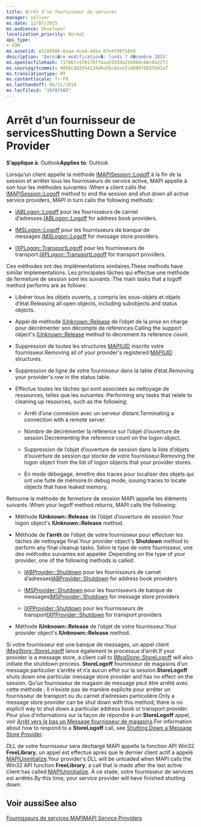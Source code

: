 ```yaml
---
title: Arrêt d’un fournisseur de services
manager: soliver
ms.date: 12/07/2015
ms.audience: Developer
localization_priority: Normal
api_type:
- COM
ms.assetid: e518830b-0aaa-4ce4-a85a-07e4f00750a9
description: 'Derni�re modification�: lundi 7 d�cembre 2015'
ms.openlocfilehash: 71706fc970170f74aa5555da29d904c08c0422f2
ms.sourcegitcommit: 9d60cd82b5413446e5bc8ace2cd689f683fb41a7
ms.translationtype: MT
ms.contentlocale: fr-FR
ms.lasthandoff: 06/11/2018
ms.locfileid: "19787165"
---
```

# <a name="shutting-down-a-service-provider"></a><span data-ttu-id="5d7aa-103">Arrêt d’un fournisseur de services</span><span class="sxs-lookup"><span data-stu-id="5d7aa-103">Shutting Down a Service Provider</span></span>

 
  
<span data-ttu-id="5d7aa-104">**S’applique à**: Outlook</span><span class="sxs-lookup"><span data-stu-id="5d7aa-104">**Applies to**: Outlook</span></span> 
  
<span data-ttu-id="5d7aa-105">Lorsqu’un client appelle la méthode [IMAPISession::Logoff](imapisession-logoff.md) à la fin de la session et arrêter tous les fournisseurs de service active, MAPI appelle à son tour les méthodes suivantes :</span><span class="sxs-lookup"><span data-stu-id="5d7aa-105">When a client calls the [IMAPISession::Logoff](imapisession-logoff.md) method to end the session and shut down all active service providers, MAPI in turn calls the following methods:</span></span> 
  
- <span data-ttu-id="5d7aa-106">[IABLogon::Logoff](iablogon-logoff.md) pour les fournisseurs de carnet d’adresses.</span><span class="sxs-lookup"><span data-stu-id="5d7aa-106">[IABLogon::Logoff](iablogon-logoff.md) for address book providers.</span></span> 
    
- <span data-ttu-id="5d7aa-107">[IMSLogon::Logoff](imslogon-logoff.md) pour les fournisseurs de banque de messages.</span><span class="sxs-lookup"><span data-stu-id="5d7aa-107">[IMSLogon::Logoff](imslogon-logoff.md) for message store providers.</span></span> 
    
- <span data-ttu-id="5d7aa-108">[IXPLogon::TransportLogoff](ixplogon-transportlogoff.md) pour les fournisseurs de transport.</span><span class="sxs-lookup"><span data-stu-id="5d7aa-108">[IXPLogon::TransportLogoff](ixplogon-transportlogoff.md) for transport providers.</span></span> 
    
<span data-ttu-id="5d7aa-109">Ces méthodes ont des implémentations similaires.</span><span class="sxs-lookup"><span data-stu-id="5d7aa-109">These methods have similar implementations.</span></span> <span data-ttu-id="5d7aa-110">Les principales tâches qui effectue une méthode de fermeture de session sont les suivants :</span><span class="sxs-lookup"><span data-stu-id="5d7aa-110">The main tasks that a logoff method performs are as follows:</span></span>
  
- <span data-ttu-id="5d7aa-111">Libérer tous les objets ouverts, y compris les sous-objets et objets d’état.</span><span class="sxs-lookup"><span data-stu-id="5d7aa-111">Releasing all open objects, including subobjects and status objects.</span></span>
    
- <span data-ttu-id="5d7aa-112">Appel de méthode [IUnknown::Release](http://msdn.microsoft.com/library/4b494c6f-f0ee-4c35-ae45-ed956f40dc7a%28Office.15%29.aspx) de l’objet de la prise en charge pour décrémenter son décompte de références.</span><span class="sxs-lookup"><span data-stu-id="5d7aa-112">Calling the support object's [IUnknown::Release](http://msdn.microsoft.com/library/4b494c6f-f0ee-4c35-ae45-ed956f40dc7a%28Office.15%29.aspx) method to decrement its reference count.</span></span> 
    
- <span data-ttu-id="5d7aa-113">Suppression de toutes les structures [MAPIUID](mapiuid.md) inscrits votre fournisseur.</span><span class="sxs-lookup"><span data-stu-id="5d7aa-113">Removing all of your provider's registered [MAPIUID](mapiuid.md) structures.</span></span> 
    
- <span data-ttu-id="5d7aa-114">Suppression de ligne de votre fournisseur dans la table d’état.</span><span class="sxs-lookup"><span data-stu-id="5d7aa-114">Removing your provider's row in the status table.</span></span>
    
- <span data-ttu-id="5d7aa-115">Effectue toutes les tâches qui sont associées au nettoyage de ressources, telles que les suivantes :</span><span class="sxs-lookup"><span data-stu-id="5d7aa-115">Performing any tasks that relate to cleaning up resources, such as the following:</span></span>
    
  - <span data-ttu-id="5d7aa-116">Arrêt d’une connexion avec un serveur distant.</span><span class="sxs-lookup"><span data-stu-id="5d7aa-116">Terminating a connection with a remote server.</span></span>
    
  - <span data-ttu-id="5d7aa-117">Nombre de décrémenter la référence sur l’objet d’ouverture de session.</span><span class="sxs-lookup"><span data-stu-id="5d7aa-117">Decrementing the reference count on the logon object.</span></span>
    
  - <span data-ttu-id="5d7aa-118">Suppression de l’objet d’ouverture de session dans la liste d’objets d’ouverture de session qui stocke de votre fournisseur.</span><span class="sxs-lookup"><span data-stu-id="5d7aa-118">Removing the logon object from the list of logon objects that your provider stores.</span></span>
    
  - <span data-ttu-id="5d7aa-119">En mode débogage, émettre des traces pour localiser des objets qui ont une fuite de mémoire.</span><span class="sxs-lookup"><span data-stu-id="5d7aa-119">In debug mode, issuing traces to locate objects that have leaked memory.</span></span>
    
<span data-ttu-id="5d7aa-120">Retourne la méthode de fermeture de session MAPI appelle les éléments suivants :</span><span class="sxs-lookup"><span data-stu-id="5d7aa-120">When your logoff method returns, MAPI calls the following:</span></span>
  
- <span data-ttu-id="5d7aa-121">Méthode **IUnknown::Release** de l’objet d’ouverture de session.</span><span class="sxs-lookup"><span data-stu-id="5d7aa-121">Your logon object's **IUnknown::Release** method.</span></span> 
    
- <span data-ttu-id="5d7aa-122">Méthode de **l’arrêt** de l’objet de votre fournisseur pour effectuer les tâches de nettoyage final.</span><span class="sxs-lookup"><span data-stu-id="5d7aa-122">Your provider object's **Shutdown** method to perform any final cleanup tasks.</span></span> <span data-ttu-id="5d7aa-123">Selon le type de votre fournisseur, une des méthodes suivantes est appelée :</span><span class="sxs-lookup"><span data-stu-id="5d7aa-123">Depending on the type of your provider, one of the following methods is called:</span></span> 
    
  - <span data-ttu-id="5d7aa-124">[IABProvider::Shutdown](iabprovider-shutdown.md) pour les fournisseurs de carnet d’adresses</span><span class="sxs-lookup"><span data-stu-id="5d7aa-124">[IABProvider::Shutdown](iabprovider-shutdown.md) for address book providers</span></span> 
    
  - <span data-ttu-id="5d7aa-125">[IMSProvider::Shutdown](imsprovider-shutdown.md) pour les fournisseurs de banque de messages</span><span class="sxs-lookup"><span data-stu-id="5d7aa-125">[IMSProvider::Shutdown](imsprovider-shutdown.md) for message store providers</span></span> 
    
  - <span data-ttu-id="5d7aa-126">[IXPProvider::Shutdown](ixpprovider-shutdown.md) pour les fournisseurs de transport</span><span class="sxs-lookup"><span data-stu-id="5d7aa-126">[IXPProvider::Shutdown](ixpprovider-shutdown.md) for transport providers</span></span> 
    
- <span data-ttu-id="5d7aa-127">Méthode **IUnknown::Release** de l’objet de votre fournisseur.</span><span class="sxs-lookup"><span data-stu-id="5d7aa-127">Your provider object's **IUnknown::Release** method.</span></span> 
    
<span data-ttu-id="5d7aa-128">Si votre fournisseur est une banque de messages, un appel client [IMsgStore::StoreLogoff](imsgstore-storelogoff.md) lance également le processus d’arrêt.</span><span class="sxs-lookup"><span data-stu-id="5d7aa-128">If your provider is a message store, a client call to [IMsgStore::StoreLogoff](imsgstore-storelogoff.md) will also initiate the shutdown process.</span></span> <span data-ttu-id="5d7aa-129">**StoreLogoff** fournisseur de magasins d’un message particulier s’arrête et n’a aucun effet sur la session.</span><span class="sxs-lookup"><span data-stu-id="5d7aa-129">**StoreLogoff** shuts down one particular message store provider and has no effect on the session.</span></span> <span data-ttu-id="5d7aa-130">Qu’un fournisseur de magasin de message peut être arrêté avec cette méthode ; Il n’existe pas de manière explicite pour arrêter un fournisseur de transport ou du carnet d’adresses particulière.</span><span class="sxs-lookup"><span data-stu-id="5d7aa-130">Only a message store provider can be shut down with this method; there is no explicit way to shut down a particular address book or transport provider.</span></span> <span data-ttu-id="5d7aa-131">Pour plus d’informations sur la façon de répondre à un **StoreLogoff** appel, voir [Arrêt vers le bas un Message fournisseur de magasins](shutting-down-a-message-store-provider.md).</span><span class="sxs-lookup"><span data-stu-id="5d7aa-131">For information about how to respond to a **StoreLogoff** call, see [Shutting Down a Message Store Provider](shutting-down-a-message-store-provider.md).</span></span>
  
<span data-ttu-id="5d7aa-132">DLL de votre fournisseur sera déchargé MAPI appelle la fonction API Win32 **FreeLibrary**, un appel est effectué après que le dernier client actif a appelé [MAPIUninitialize](mapiuninitialize.md).</span><span class="sxs-lookup"><span data-stu-id="5d7aa-132">Your provider's DLL will be unloaded when MAPI calls the Win32 API function **FreeLibrary**, a call that is made after the last active client has called [MAPIUninitialize](mapiuninitialize.md).</span></span> <span data-ttu-id="5d7aa-133">À ce stade, votre fournisseur de services est arrêtés.</span><span class="sxs-lookup"><span data-stu-id="5d7aa-133">By this time, your service provider will have finished shutting down.</span></span> 
  
## <a name="see-also"></a><span data-ttu-id="5d7aa-134">Voir aussi</span><span class="sxs-lookup"><span data-stu-id="5d7aa-134">See also</span></span>



[<span data-ttu-id="5d7aa-135">Fournisseurs de services MAPI</span><span class="sxs-lookup"><span data-stu-id="5d7aa-135">MAPI Service Providers</span></span>](mapi-service-providers.md)

